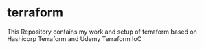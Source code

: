# terraform
This Repository contains my work and setup of terraform based on Hashicorp Terraform and Udemy Terraform IoC
